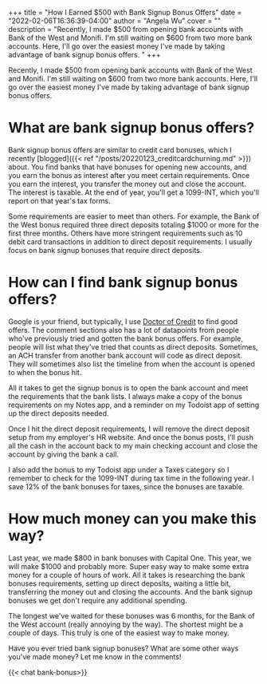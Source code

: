 +++
title = "How I Earned $500 with Bank Signup Bonus Offers"
date = "2022-02-06T16:36:39-04:00"
author = "Angela Wu"
cover = ""
description = "Recently, I made $500 from opening bank accounts with Bank of the West and Monifi. I'm still waiting on $600 from two more bank accounts. Here, I'll go over the easiest money I've made by taking advantage of bank signup bonus offers. "
+++

Recently, I made $500 from opening bank accounts with Bank of the West and Monifi. I'm still waiting on $600 from two more bank accounts. Here, I'll go over the easiest money I've made by taking advantage of bank signup bonus offers.

# What are bank signup bonus offers?

Bank signup bonus offers are similar to credit card bonuses, which I recently [blogged]({{< ref "/posts/20220123_creditcardchurning.md" >}}) about. You find banks that have bonuses for opening new accounts, and you earn the bonus as interest after you meet certain requirements. Once you earn the interest, you transfer the money out and close the account. The interest is taxable. At the end of year, you'll get a 1099-INT, which you'll report on that year's tax forms. 

Some requirements are easier to meet than others. For example, the Bank of the West bonus required three direct deposits totaling $1000 or more for the first three months. Others have more stringent requirements such as 10 debit card transactions in addition to direct deposit requirements. I usually focus on bank signup bonuses that require direct deposits.

# How can I find bank signup bonus offers?
Google is your friend, but typically, I use [Doctor of Credit](http://doctorofcredit.com/) to find good offers. The comment sections also has a lot of datapoints from people who've previously tried and gotten the bank bonus offers. For example, people will list what they've tried that counts as direct deposits. Sometimes, an ACH transfer from another bank account will code as direct deposit. They will sometimes also list the timeline from when the account is opened to when the bonus hit. 

All it takes to get the signup bonus is to open the bank account and meet the requirements that the bank lists. I always make a copy of the bonus requirements on my Notes app, and a reminder on my Todoist app of setting up the direct deposits needed. 

Once I hit the direct deposit requirements, I will remove the direct deposit setup from my employer's HR website. And once the bonus posts, I'll push all the cash in the account back to my main checking account and close the account by giving the bank a call. 

I also add the bonus to my Todoist app under a Taxes category so I remember to check for the 1099-INT during tax time in the following year. I save 12% of the bank bonuses for taxes, since the bonuses are taxable. 

# How much money can you make this way?
Last year, we made $800 in bank bonuses with Capital One. This year, we will make $1000 and probably more. Super easy way to make some extra money for a couple of hours of work. All it takes is researching the bank bonuses requirements, setting up direct deposits, waiting a little bit, transferring the money out and closing the accounts. And the bank signup bonuses we get don't require any additional spending. 

The longest we've waited for these bonuses was 6 months, for the Bank of the West account (really annoying by the way). The shortest might be a couple of days. This truly is one of the easiest way to make money. 

Have you ever tried bank signup bonuses? What are some other ways you've made money? Let me know in the comments!

{{< chat bank-bonus>}}
